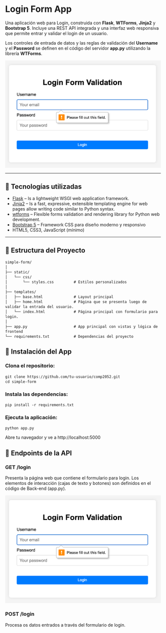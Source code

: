 # Login Form App

Una aplicación web para Login, construida con **Flask**, **WTForms**, **Jinja2** y **Bootstrap 5**. Incluye una REST API integrada y una interfaz web responsiva que permite entrar y validar el login de un usuario.

Los controles de entrada de datos y las reglas de validación del **Username** y el **Password** se definen en el código del servidor **app.py** utilizando la librería **WTForms**.

![Register Form](image.png)

---

## 🚀 Tecnologías utilizadas

- [Flask](https://flask.palletsprojects.com/) – Is a lightweight WSGI web application framework.
- [Jinja2](https://jinja.palletsprojects.com/) – Is a fast, expressive, extensible templating engine for web pages allow writing code similar to Python syntax.
- [wtforms](https://jinja.palletsprojects.com/) – Flexible forms validation and rendering library for Python web development.
- [Bootstrap 5](https://getbootstrap.com/) – Framework CSS para diseño moderno y responsivo
- HTML5, CSS3, JavaScript (mínimo)

---

## 📁 Estructura del Proyecto

```plaintext
simple-form/
│
├── static/
│   └── css/
│       └── styles.css         # Estilos personalizados
│
├── templates/
│   ├── base.html              # Layout principal
│   ├── home.html              # Página que se presenta luego de validar la entrada del usuario.
│   └── index.html             # Página principal con formulario para login.
│
├── app.py                     # App principal con vistas y lógica de frontend
└── requirements.txt           # Dependencias del proyecto
```

## 🔧 Instalación del App

### Clona el repositorio:

```plaintext
git clone https://github.com/tu-usuario/comp2052.git
cd simple-form
```

### Instala las dependencias:

```plaintext
pip install -r requirements.txt
```

### Ejecuta la aplicación:

```plaintext
python app.py
```

Abre tu navegador y ve a http://localhost:5000

## 📡 Endpoints de la API

### GET /login

Presenta la página web que contiene el formulario para login. Los elementos de interacción (cajas de texto y botones) son definidos en el código de Back-end (app.py).

![Login Form](image.png)

### POST /login

Procesa os datos entrados a través del formulario de login.
